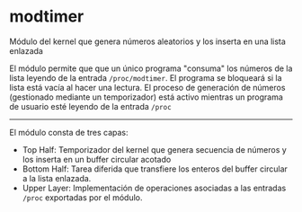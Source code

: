 # modtimer
Módulo del kernel que genera números aleatorios y los inserta en una lista enlazada

El módulo permite que que un único programa "consuma" los números de la lista leyendo de la entrada ```/proc/modtimer```. El programa se bloqueará si la lista está vacía al hacer una lectura.
El proceso de generación de números (gestionado mediante un temporizador) está activo mientras un programa de usuario esté leyendo de la entrada `/proc`

- - - -

El módulo consta de tres capas:
 
* Top Half: Temporizador del kernel que genera secuencia de números y los inserta en un buffer circular acotado
* Bottom Half: Tarea diferida que transfiere los enteros del buffer circular a la lista enlazada.
* Upper Layer: Implementación de operaciones asociadas a las entradas `/proc` exportadas por el módulo.


